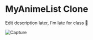 # MyAnimeList Clone
Edit description later, I'm late for class 🗿

![Capture](https://github.com/leafboo/leetcode-codes/assets/110758056/b8fc211f-3a3f-4ac3-952b-78801230affb)

